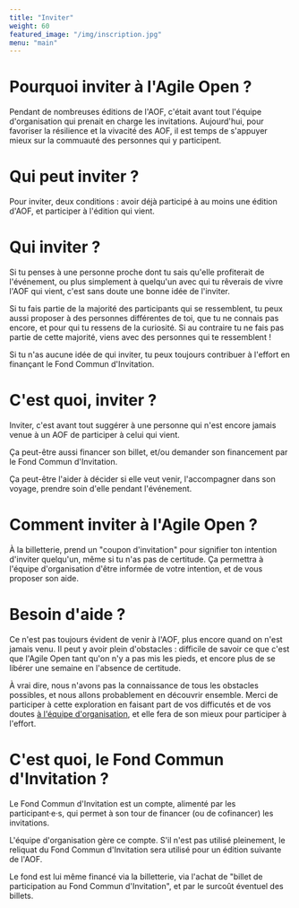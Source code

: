 ```yaml
---
title: "Inviter"
weight: 60
featured_image: "/img/inscription.jpg"
menu: "main"
---
```


# Pourquoi inviter à l'Agile Open ?

Pendant de nombreuses éditions de l'AOF, c'était avant tout l'équipe
d'organisation qui prenait en charge les invitations.  Aujourd'hui, pour
favoriser la résilience et la vivacité des AOF, il est temps de s'appuyer mieux
sur la commuauté des personnes qui y participent.

# Qui peut inviter ?

Pour inviter, deux conditions : avoir déjà participé à au moins une édition
d'AOF, et participer à l'édition qui vient.

# Qui inviter ?

Si tu penses à une personne proche dont tu sais qu'elle profiterait de
l'événement, ou plus simplement à quelqu'un avec qui tu rêverais de vivre l'AOF
qui vient, c'est sans doute une bonne idée de l'inviter.

Si tu fais partie de la majorité des participants qui se ressemblent, tu peux
aussi proposer à des personnes différentes de toi, que tu ne connais pas
encore, et pour qui tu ressens de la curiosité. Si au contraire tu ne fais pas
partie de cette majorité, viens avec des personnes qui te ressemblent !

Si tu n'as aucune idée de qui inviter, tu peux toujours contribuer à l'effort
en finançant le Fond Commun d'Invitation.

# C'est quoi, inviter ?

Inviter, c'est avant tout suggérer à une personne qui n'est encore jamais venue
à un AOF de participer à celui qui vient.

Ça peut-être aussi financer son billet, et/ou demander son financement par le
Fond Commun d'Invitation.

Ça peut-être l'aider à décider si elle veut venir, l'accompagner dans son
voyage, prendre soin d'elle pendant l'événement.

# Comment inviter à l'Agile Open ?

À la billetterie, prend un "coupon d'invitation" pour signifier ton intention
d'inviter quelqu'un, même si tu n'as pas de certitude. Ça permettra à l'équipe
d'organisation d'être informée de votre intention, et de vous proposer son
aide.

# Besoin d'aide ?

Ce n'est pas toujours évident de venir à l'AOF, plus encore quand on n'est
jamais venu.  Il peut y avoir plein d'obstacles : difficile de savoir ce que
c'est que l'Agile Open tant qu'on n'y a pas mis les pieds, et encore plus de se
libérer une semaine en l'absence de certitude.

À vrai dire, nous n'avons pas la connaissance de tous les obstacles possibles,
et nous allons probablement en découvrir ensemble. Merci de participer à cette
exploration en faisant part de vos difficutés et de vos doutes [à l'équipe
d'organisation](mailto:staff@agileopenfrance.com), et elle fera de son mieux
pour participer à l'effort.

# C'est quoi, le Fond Commun d'Invitation ?

Le Fond Commun d'Invitation est un compte, alimenté par les participant·e·s,
qui permet à son tour de financer (ou de cofinancer) les invitations.

L'équipe d'organisation gère ce compte.  S'il n'est pas utilisé pleinement, le
reliquat du Fond Commun d'Invitation sera utilisé pour un édition suivante de l'AOF.

Le fond est lui même financé via la billetterie, via l'achat de "billet de
participation au Fond Commun d'Invitation", et par le surcoût éventuel des
billets.
